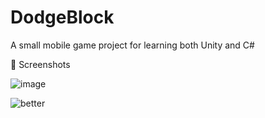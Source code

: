 # DodgeBlock
A small mobile game project for learning both Unity and C#

📸 Screenshots

![image](https://github.com/ros4beth/DodgeBlock/assets/90850222/95493def-3368-496d-a4de-c85df254799f)



![better](https://github.com/ros4beth/DodgeBlock/assets/90850222/ad284827-de62-4875-a253-2f0b089b5cd9)
